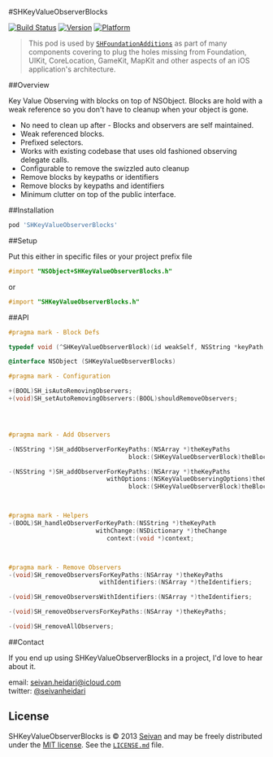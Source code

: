 #SHKeyValueObserverBlocks

[![Build Status](https://travis-ci.org/seivan/SHKeyValueObserverBlocks.png?branch=master)](https://travis-ci.org/seivan/SHKeyValueObserverBlocks)
[![Version](http://cocoapod-badges.herokuapp.com/v/SHKeyValueObserverBlocks/badge.png)](http://cocoadocs.org/docsets/SHKeyValueObserverBlocks)
[![Platform](http://cocoapod-badges.herokuapp.com/p/SHKeyValueObserverBlocks/badge.png)](http://cocoadocs.org/docsets/SHKeyValueObserverBlocks)

> This pod is used by [`SHFoundationAdditions`](https://github.com/seivan/SHFoundationAdditions) as part of many components covering to plug the holes missing from Foundation, UIKit, CoreLocation, GameKit, MapKit and other aspects of an iOS application's architecture.

##Overview

Key Value Observing with blocks on top of NSObject.
Blocks are hold with a weak reference so you don't have to cleanup when your object is gone.

 * No need to clean up after - Blocks and observers are self maintained.
 * Weak referenced blocks.
 * Prefixed selectors.
 * Works with existing codebase that uses old fashioned observing delegate calls. 
 * Configurable to remove the swizzled auto cleanup
 * Remove blocks by keypaths or identifiers
 * Remove blocks by keypaths and identifiers
 * Minimum clutter on top of the public interface. 

##Installation

```ruby
pod 'SHKeyValueObserverBlocks'
```


##Setup

Put this either in specific files or your project prefix file
```objective-c
#import "NSObject+SHKeyValueObserverBlocks.h"

```
or
```objective-c
#import "SHKeyValueObserverBlocks.h"
```

##API

```objective-c
#pragma mark - Block Defs

typedef void (^SHKeyValueObserverBlock)(id weakSelf, NSString *keyPath, NSDictionary *change);

@interface NSObject (SHKeyValueObserverBlocks)

#pragma mark - Configuration

+(BOOL)SH_isAutoRemovingObservers;
+(void)SH_setAutoRemovingObservers:(BOOL)shouldRemoveObservers;




#pragma mark - Add Observers

-(NSString *)SH_addObserverForKeyPaths:(NSArray *)theKeyPaths
                                 block:(SHKeyValueObserverBlock)theBlock;

-(NSString *)SH_addObserverForKeyPaths:(NSArray *)theKeyPaths
                           withOptions:(NSKeyValueObservingOptions)theOptions
                                 block:(SHKeyValueObserverBlock)theBlock;



#pragma mark - Helpers
-(BOOL)SH_handleObserverForKeyPath:(NSString *)theKeyPath
                        withChange:(NSDictionary *)theChange
                           context:(void *)context;



#pragma mark - Remove Observers
-(void)SH_removeObserversForKeyPaths:(NSArray *)theKeyPaths
                         withIdentifiers:(NSArray *)theIdentifiers;

-(void)SH_removeObserversWithIdentifiers:(NSArray *)theIdentifiers;

-(void)SH_removeObserversForKeyPaths:(NSArray *)theKeyPaths;

-(void)SH_removeAllObservers;

```


##Contact

If you end up using SHKeyValueObserverBlocks in a project, I'd love to hear about it.

email: [seivan.heidari@icloud.com](mailto:seivan.heidari@icloud.com)  
twitter: [@seivanheidari](https://twitter.com/seivanheidari)

## License

SHKeyValueObserverBlocks is © 2013 [Seivan](http://www.github.com/seivan) and may be freely
distributed under the [MIT license](http://opensource.org/licenses/MIT).
See the [`LICENSE.md`](https://github.com/seivan/SHKeyValueObserverBlocks/blob/master/LICENSE.md) file.

